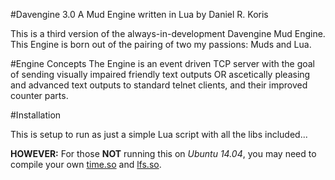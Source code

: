 #Davengine 3.0
A Mud Engine written in Lua by Daniel R. Koris

This is a third version of the always-in-development Davengine Mud Engine. This Engine is born out of the pairing of two my passions: Muds and Lua.

#Engine Concepts
The Engine is an event driven TCP server with the goal of sending visually impaired friendly text outputs OR ascetically pleasing and advanced text outputs to standard telnet clients, and their improved counter parts. 

#Installation

This is setup to run as just a simple Lua script with all the libs included...

__HOWEVER:__ For those __NOT__ running this on *Ubuntu 14.04*, you may need to compile your own [time.so](https://github.com/m241dan/lua-time) and [lfs.so](https://github.com/keplerproject/luafilesystem).
